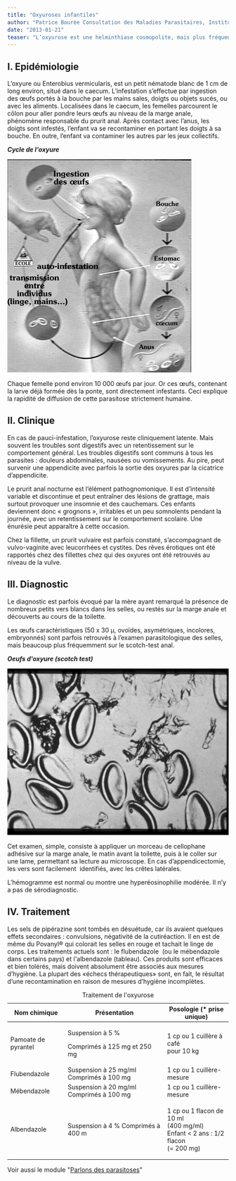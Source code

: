 ```yaml
---
title: "Oxyuroses infantiles"
author: "Patrice Bourée Consultation des Maladies Parasitaires, Institut Alfred Fournier Paris, France"
date: "2013-01-21"
teaser: "L’oxyurose est une helminthiase cosmopolite, mais plus fréquente en zone tempérée qu’en zone tropicale, ce qui est dû sans doute au fait qu’en climat chaud et humide, bon nombre d’enfants sont peu vêtus et souvent en train de jouer dans l’eau."
---
```


## I. Epidémiologie

L’oxyure ou Enterobius vermicularis, est un petit nématode blanc de 1 cm de long environ, situé dans le caecum. L’infestation s’effectue par ingestion des œufs portés à la bouche par les mains sales, doigts ou objets sucés, ou avec les aliments. Localisées dans le caecum, les femelles parcourent le côlon pour aller pondre leurs œufs au niveau de la marge anale, phénomène responsable du prurit anal. Après contact avec l’anus, les doigts sont infestés, l’enfant va se recontaminer en portant les doigts à sa bouche. En outre, l’enfant va contaminer les autres par les jeux collectifs.

_**Cycle de l'oxyure**_


![](page-5-fig-2-0.jpg)


Chaque femelle pond environ 10 000 œufs par jour. Or ces œufs, contenant la larve déjà formée dès la ponte, sont directement infestants. Ceci explique la rapidité de diffusion de cette parasitose strictement humaine.

## II. Clinique

En cas de pauci-infestation, l’oxyurose reste cliniquement latente. Mais souvent les troubles sont digestifs avec un retentissement sur le comportement général. Les troubles digestifs sont communs à tous les parasites : douleurs abdominales, nausées ou vomissements. Au pire, peut survenir une appendicite avec parfois la sortie des oxyures par la cicatrice d’appendicite.

Le prurit anal nocturne est l’élément pathognomonique. Il est d’intensité variable et discontinue et peut entraîner des lésions de grattage, mais surtout provoquer une insomnie et des cauchemars. Ces enfants deviennent donc « grognons », irritables et un peu somnolents pendant la journée, avec un retentissement sur le comportement scolaire. Une énurésie peut apparaître à cette occasion.

Chez la fillette, un prurit vulvaire est parfois constaté, s’accompagnant de vulvo-vaginite avec leucorrhées et cystites. Des rêves érotiques ont été rapportés chez des fillettes chez qui des oxyures ont été retrouvés au niveau de la vulve.

## III. Diagnostic

Le diagnostic est parfois évoqué par la mère ayant remarqué la présence de nombreux petits vers blancs dans les selles, ou restés sur la marge anale et découverts au cours de la toilette.

Les œufs caractéristiques (50 x 30 µ, ovoïdes, asymétriques, incolores, embryonnés) sont parfois retrouvés à l’examen parasitologique des selles, mais beaucoup plus fréquemment sur le scotch-test anal.

_**Oeufs d'oxyure (scotch test)**_


![](page-6-fig-3-oeufs-d-oxyure-scotch-test.jpg)


Cet examen, simple, consiste à appliquer un morceau de cellophane adhésive sur la marge anale, le matin avant la toilette, puis à le coller sur une lame, permettant sa lecture au microscope. En cas d’appendicectomie, les vers sont facilement  identifiés, avec les crêtes latérales.

L’hémogramme est normal ou montre une hyperéosinophilie modérée. Il n’y a pas de sérodiagnostic.

## IV. Traitement

Les sels de pipérazine sont tombés en désuétude, car ils avaient quelques effets secondaires : convulsions, négativité de la cutiréaction. Il en est de même du Povanyl® qui colorait les selles en rouge et tachait le linge de corps. Les traitements actuels sont : le flubendazole  (ou le mébendazole dans certains pays) et l'albendazole (tableau). Ces produits sont efficaces et bien tolérés, mais doivent absolument être associés aux mesures d’hygiène. La plupart des «échecs thérapeutiques» sont, en fait, le résultat d’une recontamination en raison de mesures d’hygiène incomplètes.

<table>
<caption>Traitement de l'oxyurose</caption>

<thead>

<tr>

<th scope="col">Nom chimique</th>

<th scope="col">Présentation</th>

<th scope="col">Posologie  
(* prise unique)</th>

</tr>

</thead>

<tbody>

<tr>

<td>

Pamoate de pyrantel

</td>

<td>

Suspension à 5 %

Comprimés à 125 mg et 250 mg

</td>

<td>

1 cp ou 1 cuillère à café  
pour 10 kg

</td>

</tr>

<tr>

<td>Flubendazole</td>

<td>Suspension à 25 mg/ml  
Comprimés à 100 mg</td>

<td>1 cp ou 1 cuillère-mesure</td>

</tr>

<tr>

<td>Mébendazole</td>

<td>Suspension à 20 mg/ml  
Comprimés à 100 mg</td>

<td>1 cp ou 1 cuillère-mesure</td>

</tr>

<tr>

<td>Albendazole</td>

<td>Suspension à 4 %  
Comprimés à 400 m</td>

<td>

1 cp ou 1 flacon de 10 ml  
(400 mg/ml)  
Enfant < 2 ans : 1/2 flacon  
(= 200 mg)

</td>

</tr>

</tbody>

</table>

Voir aussi le module "[Parlons des parasitoses](http://devsante.org/modules-de-formation/examens-complementaires/parlons-des-parasitoses)"